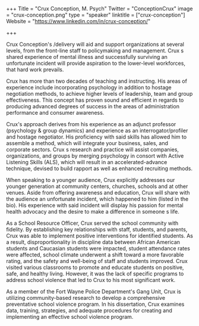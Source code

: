 +++
Title = "Crux Conception, M. Psych"
Twitter = "ConceptionCrux"
image = "crux-conception.png"
type = "speaker"
linktitle = ["crux-conception"]
Website = "https://www.linkedin.com/in/crux-conception/"

+++

Crux Conception's /delivery will aid and support organizations at several levels, from the front-line staff to policymaking and management. Crux s shared experience of mental illness and successfully surviving an unfortunate incident will provide aspiration to the lower-level workforces, that hard work prevails.

Crux has more than two decades of teaching and instructing. His areas of experience include incorporating psychology in addition to hostage negotiation methods, to achieve higher levels of leadership, team and group effectiveness. This concept has proven sound and efficient in regards to producing advanced degrees of success in the areas of administration performance and consumer awareness.

Crux's approach derives from his experience as an adjunct professor (psychology & group dynamics) and experience as an interrogator/profiler and hostage negotiator. His proficiency with said skills has allowed him to assemble a method, which will integrate your business, sales, and corporate sectors. Crux s research and practice will assist companies, organizations, and groups by merging psychology in consort with Active Listening Skills (ALS), which will result in an accelerated-advance technique, devised to build rapport as well as enhanced recruiting methods.

When speaking to a younger audience, Crux explicitly addresses our younger generation at community centers, churches, schools and at other venues. Aside from offering awareness and education, Crux will share with the audience an unfortunate incident, which happened to him (listed in the bio). His experience with said incident will display his passion for mental health advocacy and the desire to make a difference in someone s life.

As a School Resource Officer, Crux served the school community with fidelity. By establishing key relationships with staff, students, and parents, Crux was able to implement positive interventions for identified students. As a result, disproportionality in discipline data between African American students and Caucasian students were impacted, student attendance rates were affected, school climate underwent a shift toward a more favorable rating, and the safety and well-being of staff and students improved. Crux visited various classrooms to promote and educate students on positive, safe, and healthy living. However, it was the lack of specific programs to address school violence that led to Crux to his most significant work.

As a member of the Fort Wayne Police Department's Gang Unit, Crux is utilizing community-based research to develop a comprehensive preventative school violence program. In his dissertation, Crux examines data, training, strategies, and adequate procedures for creating and implementing an effective school violence program.